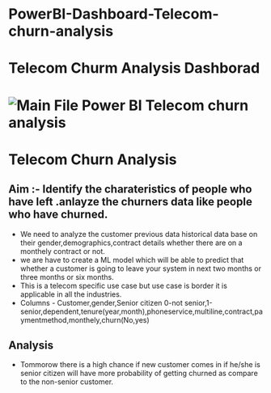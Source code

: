# PowerBI-Dashboard-Telecom-churn-analysis

<h1> Telecom Churm Analysis Dashborad <h1>
  
  
![Main File Power BI Telecom churn analysis](https://user-images.githubusercontent.com/107383468/173747265-60a60007-01ef-4491-8e97-821d22dba6f1.JPG)
  

 # Telecom Churn Analysis
 ## Aim :- Identify the charateristics of people who have left .anlayze the churners data like people who have churned.
 * We need to analyze the customer previous data historical data base on their gender,demographics,contract details whether there are on a monthely contract or not.
 * we are have to create a ML model which will be able to predict that whether a customer is going to leave your system in next two months or three months or six months.
 * This is a telecom specific use case but use case is border it is applicable in all the industries.
 * Columns - Customer,gender,Senior citizen 0-not senior,1-senior,dependent,tenure(year,month),phoneservice,multiline,contract,paymentmethod,monthely,churn(No,yes)
 ## Analysis 
 * Tommorow there is a high chance if new customer comes in if he/she is senior citizen will have more probability of getting churned as compare to the non-senior customer.
